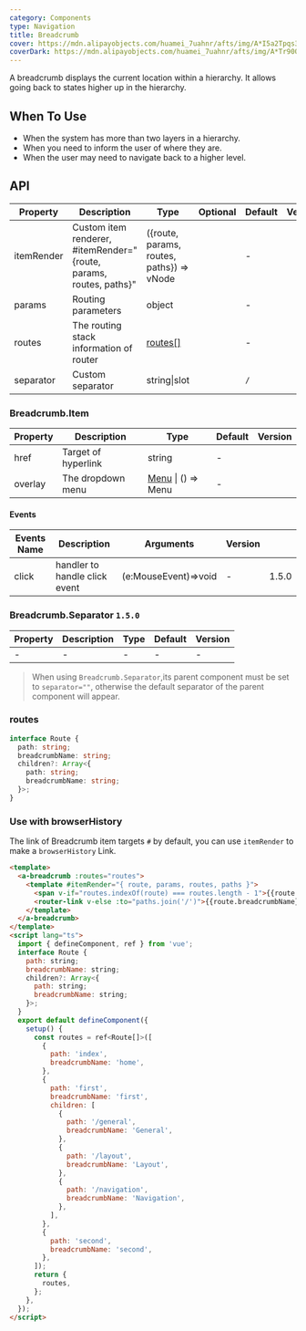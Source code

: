 ```yaml
---
category: Components
type: Navigation
title: Breadcrumb
cover: https://mdn.alipayobjects.com/huamei_7uahnr/afts/img/A*I5a2Tpqs3y0AAAAAAAAAAAAADrJ8AQ/original
coverDark: https://mdn.alipayobjects.com/huamei_7uahnr/afts/img/A*Tr90QKrE_LcAAAAAAAAAAAAADrJ8AQ/original
---
```


A breadcrumb displays the current location within a hierarchy. It allows going back to states higher up in the hierarchy.

## When To Use

- When the system has more than two layers in a hierarchy.
- When you need to inform the user of where they are.
- When the user may need to navigate back to a higher level.

## API

| Property | Description | Type | Optional | Default | Version |
| --- | --- | --- | --- | --- | --- |
| itemRender | Custom item renderer, #itemRender="{route, params, routes, paths}" | ({route, params, routes, paths}) => vNode |  | - |  |
| params | Routing parameters | object |  | - |  |
| routes | The routing stack information of router | [routes\[\]](#routes) |  | - |  |
| separator | Custom separator | string\|slot |  | `/` |  |

### Breadcrumb.Item

| Property | Description         | Type                                   | Default | Version |
| -------- | ------------------- | -------------------------------------- | ------- | ------- |
| href     | Target of hyperlink | string                                 | -       |         |
| overlay  | The dropdown menu   | [Menu](/components/menu) \| () => Menu | -       |         |

#### Events

| Events Name | Description                   | Arguments            | Version |       |
| ----------- | ----------------------------- | -------------------- | ------- | ----- |
| click       | handler to handle click event | (e:MouseEvent)=>void | -       | 1.5.0 |

### Breadcrumb.Separator `1.5.0`

| Property | Description | Type | Default | Version |
| -------- | ----------- | ---- | ------- | ------- |
| -        | -           | -    | -       | -       |

> When using `Breadcrumb.Separator`,its parent component must be set to `separator=""`, otherwise the default separator of the parent component will appear.

### routes

```ts
interface Route {
  path: string;
  breadcrumbName: string;
  children?: Array<{
    path: string;
    breadcrumbName: string;
  }>;
}
```

### Use with browserHistory

The link of Breadcrumb item targets `#` by default, you can use `itemRender` to make a `browserHistory` Link.

```html
<template>
  <a-breadcrumb :routes="routes">
    <template #itemRender="{ route, params, routes, paths }">
      <span v-if="routes.indexOf(route) === routes.length - 1">{{route.breadcrumbName}}</span>
      <router-link v-else :to="paths.join('/')">{{route.breadcrumbName}}</router-link>
    </template>
  </a-breadcrumb>
</template>
<script lang="ts">
  import { defineComponent, ref } from 'vue';
  interface Route {
    path: string;
    breadcrumbName: string;
    children?: Array<{
      path: string;
      breadcrumbName: string;
    }>;
  }
  export default defineComponent({
    setup() {
      const routes = ref<Route[]>([
        {
          path: 'index',
          breadcrumbName: 'home',
        },
        {
          path: 'first',
          breadcrumbName: 'first',
          children: [
            {
              path: '/general',
              breadcrumbName: 'General',
            },
            {
              path: '/layout',
              breadcrumbName: 'Layout',
            },
            {
              path: '/navigation',
              breadcrumbName: 'Navigation',
            },
          ],
        },
        {
          path: 'second',
          breadcrumbName: 'second',
        },
      ]);
      return {
        routes,
      };
    },
  });
</script>
```
